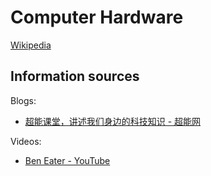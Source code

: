 # Computer Hardware
[Wikipedia](https://en.wikipedia.org/wiki/Computer_hardware)

## Information sources
Blogs:
- [超能课堂，讲述我们身边的科技知识 - 超能网](https://www.expreview.com/ketang)

Videos:
- [Ben Eater - YouTube](https://www.youtube.com/@BenEater)